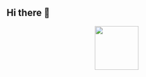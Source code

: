 ## Hi there 👋
<div id="header" align="center">
  <img src="https://media.licdn.com/dms/image/D4D12AQEdmoO2gDceEQ/article-cover_image-shrink_720_1280/0/1692011648348?e=1726099200&v=beta&t=TJEy8JDe4t_P4jI0C4aG5wLLWNMUB3ZXdlSskZO0lvQ" width="100"/>
</div>
<!--
**harshitbansal184507/harshitbansal184507** is a ✨ _special_ ✨ repository because its `README.md` (this file) appears on your GitHub profile.

Here are some ideas to get you started:

- 🔭 I’m currently working on ...
- 🌱 I’m currently learning ...
- 👯 I’m looking to collaborate on ...
- 🤔 I’m looking for help with ...
- 💬 Ask me about ...
- 📫 How to reach me: ...
- 😄 Pronouns: ...
- ⚡ Fun fact: ...
-->
